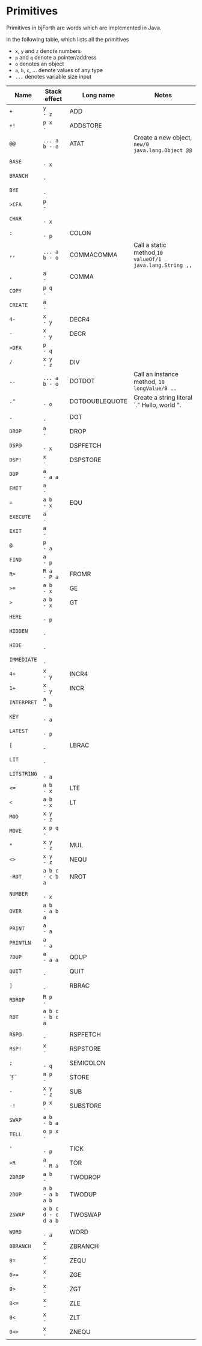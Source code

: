# Primitives

Primitives in bjForth are words which are implemented in Java.

In the following table, which lists all the primitives

- `x`, `y` and `z` denote numbers
- `p` and `q` denote a pointer/address
- `o` denotes an object
- `a`, `b`, `c`, ... denote values of any type
- `...` denotes variable size input


| Name        | Stack effect       | Long name       | Notes                                                      |
|-------------|--------------------|-----------------|------------------------------------------------------------|
| `+`         | `y       - z`      | ADD             |                                                            |
| `+!`        | `p x     - `       | ADDSTORE        |                                                            |
| `@@`        | `... a b - o`      | ATAT            | Create a new object, `new/0 java.lang.Object @@`           |
| `BASE`      | `        - x`      |                 |                                                            |
| `BRANCH`    | `        -`        |                 |                                                            |
| `BYE`       | `        -`        |                 |                                                            |
| `>CFA`      | `p       - `       |                 |                                                            |
| `CHAR`      | `        - x`      |                 |                                                            |
| `:`         | `        - p`      | COLON           |                                                            |
| `,,`        | `... a b - o`      | COMMACOMMA      | Call a static method,`10 valueOf/1 java.lang.String ,,`    |
| `,`         | `a       -`        | COMMA           |                                                            |
| `COPY`      | `p q     -`        |                 |                                                            |
| `CREATE`    | `a       -`        |                 |                                                            |
| `4-`        | `x       - y`      | DECR4           |                                                            |
| `-`         | `x       - y`      | DECR            |                                                            |
| `>DFA`      | `p       - q`      |                 |                                                            |
| `/`         | `x y     - z`      | DIV             |                                                            |
| `..`        | `... a b - o`      | DOTDOT          | Call an instance method, `10 longValue/0 ..`               |
| `."`        | `        - o`      | DOTDOUBLEQUOTE  | Create a string literal `." Hello, world ".                |
| `.`         | `        -`        | DOT             |                                                            |
| `DROP`      | `a       -`        | DROP            |                                                            |
| `DSP@`      | `        - x`      | DSPFETCH        |                                                            |
| `DSP!`      | `x       -`        | DSPSTORE        |                                                            |
| `DUP`       | `a       - a a`    |                 |                                                            |
| `EMIT`      | `a       -`        |                 |                                                            |
| `=`         | `a b     - x`      | EQU             |                                                            |
| `EXECUTE`   | `a       -`        |                 |                                                            |
| `EXIT`      | `a       -`        |                 |                                                            |
| `@`         | `p       - a`      |                 |                                                            |
| `FIND`      | `a       - p`      |                 |                                                            |
| `R>`        | `R a     - P a`    | FROMR           |                                                            |
| `>=`        | `a b     - x`      | GE              |                                                            |
| `>`         | `a b     - x`      | GT              |                                                            |
| `HERE`      | `        - p`      |                 |                                                            |
| `HIDDEN`    | `        -`        |                 |                                                            |
| `HIDE`      | `        -`        |                 |                                                            |
| `IMMEDIATE` | `        -`        |                 |                                                            |
| `4+`        | `x       - y`      | INCR4           |                                                            |
| `1+`        | `x       - y`      | INCR            |                                                            |
| `INTERPRET` | `a       - b`      |                 |                                                            |
| `KEY`       | `        - a`      |                 |                                                            |
| `LATEST`    | `        - p`      |                 |                                                            |
| `[`         | `        -`        | LBRAC           |                                                            |
| `LIT`       | `        -`        |                 |                                                            |
| `LITSTRING` | `        - a `     |                 |                                                            |
| `<=`        | `a b     - x`      | LTE             |                                                            |
| `<`         | `a b     - x`      | LT              |                                                            |
| `MOD`       | `x y     - z`      |                 |                                                            |
| `MOVE`      | `x p q   -`        |                 |                                                            |
| `*`         | `x y     - z`      | MUL             |                                                            |
| `<>`        | `x y     - z`      | NEQU            |                                                            |
| `-ROT`      | `a b c   - c b a`  | NROT            |                                                            |
| `NUMBER`    | `        - x`      |                 |                                                            |
| `OVER`      | `a b     - a b a`  |                 |                                                            |
| `PRINT`     | `a       - a`      |                 |                                                            |
| `PRINTLN`   | `a       - a`      |                 |                                                            |
| `?DUP`      | `a       - a a`    | QDUP            |                                                            |
| `QUIT`      | `        -`        | QUIT            |                                                            |
| `]`         | `        -`        | RBRAC           |                                                            |
| `RDROP`     | `R p     -`        |                 |                                                            |
| `ROT`       | `a b c   - b c a`  |                 |                                                            |
| `RSP@`      | `        -`        | RSPFETCH        |                                                            |
| `RSP!`      | `x       -`        | RSPSTORE        |                                                            |
| `;`         | `        - q`      | SEMICOLON       |                                                            |
| `!``        | `a p     -`        | STORE           |                                                            |
| `-`         | `x y     - z`      | SUB             |                                                            |
| `-!`        | `p x     -`        | SUBSTORE        |                                                            |
| `SWAP`      | `a b     - b a`    |                 |                                                            |
| `TELL`      | `o p x   -`        |                 |                                                            |
| `'`         | `        - p`      | TICK            |                                                            |
| `>R`        | `a       - R a`    | TOR             |                                                            |
| `2DROP`     | `a b     -`        | TWODROP         |                                                            |
| `2DUP`      | `a b     - a b a b`| TWODUP          |                                                            |
| `2SWAP`     | `a b c d - c d a b`| TWOSWAP         |                                                            |
| `WORD`      | `        - a`      | WORD            |                                                            |
| `0BRANCH`   | `x       -`        | ZBRANCH         |                                                            |
| `0=`        | `x       -`        | ZEQU            |                                                            |
| `0>=`       | `x       -`        | ZGE             |                                                            |
| `0>`        | `x       -`        | ZGT             |                                                            |
| `0<=`       | `x       -`        | ZLE             |                                                            |
| `0<`        | `x       -`        | ZLT             |                                                            |
| `0<>`       | `x       -`        | ZNEQU           |                                                            |
              
